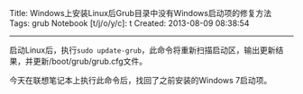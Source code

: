 Title: Windows上安装Linux后Grub目录中没有Windows启动项的修复方法
Tags: grub
Notebook [t/j/o/y/c]: t
Created: 2013-08-09 08:38:54

------

启动Linux后，执行`sudo update-grub`，此命令将重新扫描启动区，输出更新结果，并更新/boot/grub/grub.cfg文件。

今天在联想笔记本上执行此命令后，找回了之前安装的Windows 7启动项。
